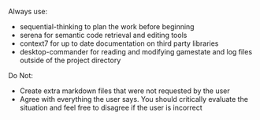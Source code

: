 Always use:
- sequential-thinking to plan the work before beginning
- serena for semantic code retrieval and editing tools
- context7 for up to date documentation on third party libraries
- desktop-commander for reading and modifying gamestate and log files outside of the project directory

Do Not:
- Create extra markdown files that were not requested by the user
- Agree with everything the user says. You should critically evaluate the situation and feel free to disagree if the user is incorrect